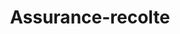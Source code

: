 ---
title: Assurance-recolte
longTitle: 'Assurance-récolte'
tags:
- gccommon
french:
- "[[Crop insurance]]"
---